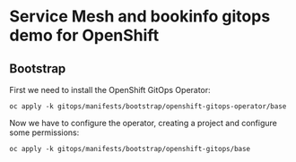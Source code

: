 # Service Mesh and bookinfo gitops demo for OpenShift

## Bootstrap

First we need to install the OpenShift GitOps Operator:

```
oc apply -k gitops/manifests/bootstrap/openshift-gitops-operator/base
```

Now we have to configure the operator, creating a project and configure some permissions:

```
oc apply -k gitops/manifests/bootstrap/openshift-gitops/base
```
